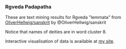 ### Rgveda Padapatha

These are text mining results for Rgveda "lemmata" from [OliverHellwig/sanskrit](https://raw.githubusercontent.com/OliverHellwig/sanskrit/master/dcs/data/rigveda/pada-and-analysis.dat) by @OliverHellwig/sanskrit

Notice that names of deities are in word cluster 8.

Interactive visualisation of data is available at [my site](https://sotoff.shop/rgveda/).

